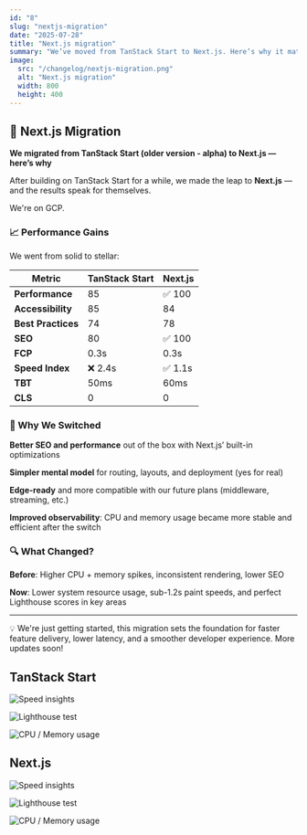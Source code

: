 ```yaml
---
id: "8"
slug: "nextjs-migration"
date: "2025-07-28"
title: "Next.js migration"
summary: "We’ve moved from TanStack Start to Next.js. Here’s why it matters"
image:
  src: "/changelog/nextjs-migration.png"
  alt: "Next.js migration"
  width: 800
  height: 400
---
```


## 🚀 Next.js Migration

**We migrated from TanStack Start (older version - alpha) to Next.js — here’s why**

After building on TanStack Start for a while, we made the leap to **Next.js** — and the results speak for themselves.

We're on GCP.

### 📈 Performance Gains

We went from solid to stellar:

| Metric             | TanStack Start | Next.js |
| ------------------ | -------------- | ------- |
| **Performance**    | 85             | ✅ 100  |
| **Accessibility**  | 85             | 84      |
| **Best Practices** | 74             | 78      |
| **SEO**            | 80             | ✅ 100  |
| **FCP**            | 0.3s           | 0.3s    |
| **Speed Index**    | ❌ 2.4s        | ✅ 1.1s |
| **TBT**            | 50ms           | 60ms    |
| **CLS**            | 0              | 0       |

### 🧠 Why We Switched

**Better SEO and performance** out of the box with Next.js’ built-in optimizations

**Simpler mental model** for routing, layouts, and deployment (yes for real)

**Edge-ready** and more compatible with our future plans (middleware, streaming, etc.)

**Improved observability**: CPU and memory usage became more stable and efficient after the switch

### 🔍 What Changed?

**Before**: Higher CPU + memory spikes, inconsistent rendering, lower SEO

**Now**: Lower system resource usage, sub-1.2s paint speeds, and perfect Lighthouse scores in key areas

---

💡 We're just getting started, this migration sets the foundation for faster feature delivery, lower latency, and a smoother developer experience. More updates soon!

## TanStack Start

![Speed insights](/changelog/insights-tanstack.png)

![Lighthouse test](/changelog/tanstack-lighthouse.png)

![CPU / Memory usage](/changelog/tanstack.jpeg)

## Next.js

![Speed insights](/changelog/insights-next.png)

![Lighthouse test](/changelog/next-lighthouse.png)

![CPU / Memory usage](/changelog/next.jpeg)
